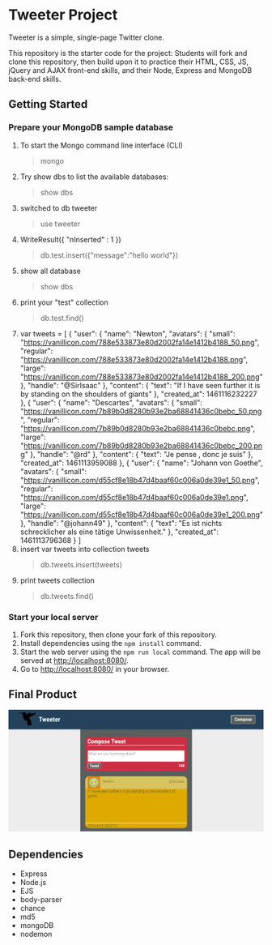 # Tweeter Project

Tweeter is a simple, single-page Twitter clone.

This repository is the starter code for the project: Students will fork and clone this repository, then build upon it to practice their HTML, CSS, JS, jQuery and AJAX front-end skills, and their Node, Express and MongoDB back-end skills.

## Getting Started

### Prepare your MongoDB sample database
1. To start the Mongo command line interface (CLI)
	> mongo
2. Try show dbs to list the available databases:
	> show dbs
3. switched to db tweeter
	> use tweeter
4. WriteResult({ "nInserted" : 1 })
	> db.test.insert({"message":"hello world"})
5. show all database
	> show dbs
6. print your "test" collection
	> db.test.find()
7. var tweets = [
				  {
				    "user": {
				      "name": "Newton",
				      "avatars": {
				        "small":   "https://vanillicon.com/788e533873e80d2002fa14e1412b4188_50.png",
				        "regular": "https://vanillicon.com/788e533873e80d2002fa14e1412b4188.png",
				        "large":   "https://vanillicon.com/788e533873e80d2002fa14e1412b4188_200.png"
				      },
				      "handle": "@SirIsaac"
				    },
				    "content": {
				      "text": "If I have seen further it is by standing on the shoulders of giants"
				    },
				    "created_at": 1461116232227
				  },
				  {
				    "user": {
				      "name": "Descartes",
				      "avatars": {
				        "small":   "https://vanillicon.com/7b89b0d8280b93e2ba68841436c0bebc_50.png",
				        "regular": "https://vanillicon.com/7b89b0d8280b93e2ba68841436c0bebc.png",
				        "large":   "https://vanillicon.com/7b89b0d8280b93e2ba68841436c0bebc_200.png"
				      },
				      "handle": "@rd" },
				    "content": {
				      "text": "Je pense , donc je suis"
				    },
				    "created_at": 1461113959088
				  },
				  {
				    "user": {
				      "name": "Johann von Goethe",
				      "avatars": {
				        "small":   "https://vanillicon.com/d55cf8e18b47d4baaf60c006a0de39e1_50.png",
				        "regular": "https://vanillicon.com/d55cf8e18b47d4baaf60c006a0de39e1.png",
				        "large":   "https://vanillicon.com/d55cf8e18b47d4baaf60c006a0de39e1_200.png"
				      },
				      "handle": "@johann49"
				    },
				    "content": {
				      "text": "Es ist nichts schrecklicher als eine tätige Unwissenheit."
				    },
				    "created_at": 1461113796368
				  }
				]
8. insert var tweets into collection tweets
	> db.tweets.insert(tweets)
9. print tweets collection
	> db.tweets.find()

### Start your local server
1. Fork this repository, then clone your fork of this repository.
2. Install dependencies using the `npm install` command.
3. Start the web server using the `npm run local` command. The app will be served at <http://localhost:8080/>.
4. Go to <http://localhost:8080/> in your browser.

## Final Product

!["screenshot description"](https://github.com/nicholasyyu/tweeter/blob/master/docs/tweeter1.png?raw=true)

## Dependencies

- Express
- Node.js
- EJS
- body-parser
- chance
- md5
- mongoDB
- nodemon
